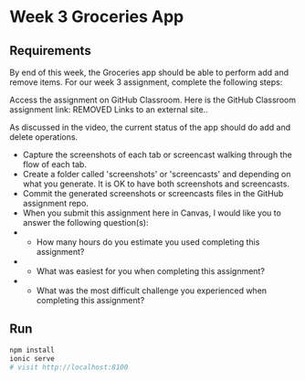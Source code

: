 # Week 3 Groceries App
## Requirements

By end of this week, the Groceries app should be able to perform add and remove items. For our week 3 assignment, complete the following steps:


Access the assignment on GitHub Classroom. Here is the GitHub Classroom assignment link: REMOVED Links to an external site..

As discussed in the video, the current status of the app should do add and delete operations.  

- Capture the screenshots of each tab or screencast walking through the flow of each tab.
- Create a folder called 'screenshots' or 'screencasts' and depending on what you generate. It is OK to have both screenshots and screencasts.
- Commit the generated screenshots or screencasts files in the GitHub assignment repo.
- When you submit this assignment here in Canvas, I would like you to answer the following question(s):
- - How many hours do you estimate you used completing this assignment?
- - What was easiest for you when completing this assignment?
- - What was the most difficult challenge you experienced when completing this assignment?

## Run
```bash
npm install
ionic serve
# visit http://localhost:8100
```
